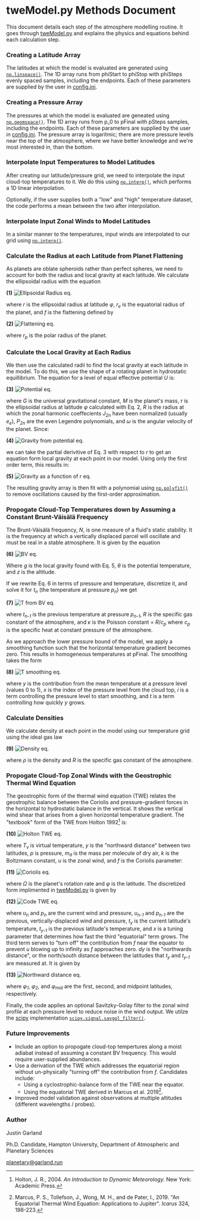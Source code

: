 # tweModel.py Methods Document

This document details each step of the atmosphere modelling routine. It goes through [tweModel.py](../tweModel.py) and explains the physics and equations behind each calculation step.

### Creating a Latitude Array

The latitudes at which the model is evaluated are generated using [`np.linspace()`](https://numpy.org/doc/stable/reference/generated/numpy.linspace.html). The 1D array runs from phiStart to phiStop with phiSteps evenly spaced samples, including the endpoints. Each of these parameters are supplied by the user in [config.ini](../config.ini).

### Creating a Pressure Array

The pressures at which the model is evaluated are geneated using [`np.geomspace()`](https://numpy.org/doc/stable/reference/generated/numpy.geomspace.html). The 1D array runs from p_0 to pFinal with pSteps samples, including the endpoints. Each of these parameters are supplied by the user in [config.ini](../config.ini). The pressure array is logaritmic; there are more pressure levels near the top of the atmosphere, where we have better knowledge and we're most interested in, than the bottom. 

### Interpolate Input Temperatures to Model Latitudes

After creating our latitude/pressure grid, we need to interpolate the input cloud-top temperatures to it. We do this using [`np.interp()`](https://numpy.org/doc/stable/reference/generated/numpy.interp.html), which performs a 1D linear interpolation.

Optionally, if the user supplies both a "low" and "high" temperature dataset, the code performs a mean between the two after interpolation.

### Interpolate Input Zonal Winds to Model Latitudes

In a similar manner to the temperatures, input winds are interpolated to our grid using [`np.interp()`](https://numpy.org/doc/stable/reference/generated/numpy.interp.html).

### Calculate the Radius at each Latitude from Planet Flattening

As planets are oblate spheroids rather than perfect spheres, we need to account for both the radius and local gravity at each latitude. We calculate the ellipsoidal radius with the equation

**(1)** ![Ellipsoidal Radius eq.](equations/1rEllipsoid.png)

where *r* is the ellipsoidal radius at latitude *&phi;*, *r<sub>e</sub>* is the equatorial radius of the planet, and *f* is the flattening defined by

**(2)** ![Flattening eq.](equations/2Flattening.png)

where *r<sub>p</sub>* is the polar radius of the planet. 

### Calculate the Local Gravity at Each Radius

We then use the calculated radii to find the local gravity at each latitude in the model. To do this, we use the shape of a rotating planet in hydrostatic equillibrium. The equation for a level of equal effective potential *U* is:

**(3)** ![Potential eq.](equations/3GravPotential.png)

where *G* is the universal gravitational constant, *M* is the planet's mass, *r* is the ellipsoidal radius at latitude *&phi;* calculated with Eq. 2, *R* is the radius at which the zonal harmonic coeffecients *J<sub>2n<sub>* have been normalized (usually *e<sub>e<sub>*), *P<sub>2n<sub>* are the even Legendre polynomials, and *&omega;* is the angular velocity of the planet. Since:

**(4)** ![Gravity from potential eq.](equations/4GravFromPot.png)

we can take the partial derivitive of Eq. 3 with respect to *r* to get an equation form local gravity at each point in our model. Using only the first order term, this results in:

**(5)** ![Gravity as a function of r eq.](equations/5GravFuncR.png)

The resulting gravity array is then fit with a polynomial using [`np.polyfit()`](https://numpy.org/doc/stable/reference/generated/numpy.polyfit.html) to remove oscillations caused by the first-order approximation.

### Propogate Cloud-Top Temperatures down by Assuming a Constant Brunt-Väisälä Frequency

The Brunt-Väisälä frequency, *N*, is one measure of a fluid's static stability. It is the frequency at which a vertically displaced parcel will oscillate and must be real in a stable atmosphere. It is given by the equation

**(6)** ![BV eq.](equations/6BV.png)

Where *g* is the local gravity found with Eq. 5, *&theta;* is the potential temperature, and *z* is the altitude. 

If we rewrite Eq. 6 in terms of pressure and temperature, discretize it, and solve it for *t<sub>n<sub>* (the temperature at pressure *p<sub>n<sub>*) we get

**(7)** ![T from BV eq.](equations/7TFromBV.png)

where *t<sub>n-1<sub>* is the previous temperature at pressure *p<sub>n-1<sub>*, *R* is the specific gas constant of the atmosphere, and *&kappa;* is the Poisson constant = *R*/*c<sub>p<sub>* where *c<sub>p<sub>* is the specific heat at constant pressure of the atmosphere. 

As we approach the lower pressure bound of the model, we apply a smoothing function such that the horizontal temperature gradient becomes zero. This results in homogeneous temperatures at pFinal. The smoothing takes the form

**(8)** ![T smoothing eq.](equations/8Tuning.png)

where *y* is the contribution from the mean temperature at a pressure level (values 0 to 1), *x* is the index of the pressure level from the cloud top, *i* is a term controlling the pressure level to start smoothing, and *t* is a term controlling how quickly *y* grows.

### Calculate Densities

We calculate density at each point in the model using our temperature grid using the ideal gas law

**(9)** ![Density eq.](equations/9Rho.png)

where *&rho;* is the density and *R* is the specific gas constant of the atmosphere.

### Propogate Cloud-Top Zonal Winds with the Geostrophic Thermal Wind Equation

The geostrophic form of the thermal wind equation (TWE) relates the geostrophic balance between the Coriolis and pressure-gradient forces in the horizontal to hydrostatic balance in the vertical. It shows the vertical wind shear that arises from a given horizontal temperature gradient. The "textbook" form of the TWE from Holton 1992[^1] is:

**(10)** ![Holton TWE eq.](equations/10HoltonTWE.png)

where *T<sub>v<sub>* is virtual temperature, *y* is the "northward distance" between two latitudes,  *p* is pressure, *m<sub>d<sub>* is the mass per molecule of dry air, *k* is the Boltzmann constant, *u* is the zonal wind, and *f* is the Coriolis parameter:

**(11)** ![Coriolis eq.](equations/11Coriolis.png)

where *&Omega;* is the planet's rotation rate and *&phi;* is the latitude. The discretized form implimented in [tweModel.py](../tweModel.py) is given by

**(12)** ![Code TWE eq.](equations/12CodeTWE.png)

where *u<sub>n<sub>* and *p<sub>n<sub>* are the current wind and pressure, *u<sub>n-1<sub>* and *p<sub>n-1<sub>* are the previous, vertically-displaced wind and pressure, *t<sub>y<sub>* is the current latitude's temperature, *t<sub>y-1<sub>* is the previous latitude's temperature, and *x* is a tuning parameter that determines how fast the third "equatorial" term grows. The third term serves to "turn off" the contribution from *f* near the equator to prevent *u* blowing up to infinity as *f* approaches zero. *dy* is the "northwards distance", or the north/south distance between the latitudes that *t<sub>y<sub>* and *t<sub>y-1<sub>* are measured at. It is given by

**(13)** ![Northward distance eq.](equations13NWDist.png)

where *&phi;<sub>1<sub>*, *&phi;<sub>2<sub>*, and *&phi;<sub>mid<sub>* are the first, second, and midpoint latitudes, respectively. 

Finally, the code applies an optional Savitzky-Golay filter to the zonal wind profile at each pressure level to reduce noise in the wind output. We utilze the [scipy](https://scipy.org/) implementation [`scipy.signal.savgol_filter()`](https://docs.scipy.org/doc/scipy/reference/generated/scipy.signal.savgol_filter.html).

### Future Improvements

- Include an option to propogate cloud-top tempertures along a moist adiabat instead of assuming a constant BV frequency. This would require user-supplied abundances.
- Use a derivation of the TWE which addresses the equatorial region without un-physically "turning off" the contribution from *f*. Candidates include:
    - Using a cyclostrophic-balance form of the TWE near the equator.
    - Using the equatorial TWE derived in Marcus et al. 2019[^2].
- Improved model validation against observations at multiple altitudes (different wavelengths / probes).

### Author
Justin Garland

Ph.D. Candidate, Hampton University, Department of Atmospheric and Planetary Sciences

planetary@garland.run

[^1]: Holton, J. R., 2004. *An Introduction to Dynamic Meteorology.* New York: Academic Press.

[^2]: Marcus, P. S., Tollefson, J., Wong, M. H., and de Pater, I., 2019. "An Equatorial Thermal Wind Equation: 
  Applications to Jupiter". *Icarus* 324, 198-223.
